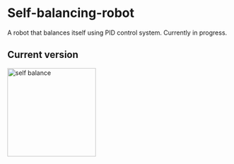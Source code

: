 # Self-balancing-robot
A robot that balances itself using PID control system. Currently in progress.
## Current version

<img width="200" alt="self balance" src="https://user-images.githubusercontent.com/69747550/128639675-30f95658-eb9a-4acc-9001-8e25fa849eac.jpg">
